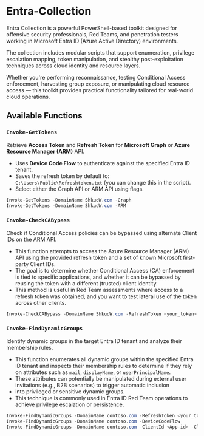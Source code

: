 # Entra-Collection

Entra Collection is a powerful PowerShell-based toolkit designed for offensive security professionals, Red Teams, and penetration testers working in Microsoft Entra ID (Azure Active Directory) environments.

The collection includes modular scripts that support enumeration, privilege escalation mapping, token manipulation, and stealthy post-exploitation techniques across cloud identity and resource layers.

Whether you're performing reconnaissance, testing Conditional Access enforcement, harvesting group exposure, or manipulating cloud resource access — this toolkit provides practical functionality tailored for real-world cloud operations.


## Available Functions

###  `Invoke-GetTokens`

Retrieve **Access Token** and **Refresh Token** for **Microsoft Graph** or **Azure Resource Manager (ARM)** API.

- Uses **Device Code Flow** to authenticate against the specified Entra ID tenant.
- Saves the refresh token by default to: `C:\Users\Public\Refreshtoken.txt` (you can change this in the script).
- Select either the Graph API or ARM API using flags.

```powershell
Invoke-GetTokens -DomainName ShkudW.com -Graph
Invoke-GetTokens -DomainName ShkudW.com -ARM
  ```

###  `Invoke-CheckCABypass`
Check if Conditional Access policies can be bypassed using alternate Client IDs on the ARM API.

- This function attempts to access the Azure Resource Manager (ARM) API using the provided refresh token and a set of known Microsoft first-party Client IDs.
- The goal is to determine whether Conditional Access (CA) enforcement is tied to specific applications, and whether it can be bypassed by reusing the token with a different (trusted) client identity.
- This method is useful in Red Team assessments where access to a refresh token was obtained, and you want to test lateral use of the token across other clients.

```powershell
Invoke-CheckCABypass -DomainName ShkudW.com -RefreshToken <your_token>
  ```

###  `Invoke-FindDynamicGroups`
 Identify dynamic groups in the target Entra ID tenant and analyze their membership rules.

- This function enumerates all dynamic groups within the specified Entra ID tenant and inspects their membership rules
  to determine if they rely on attributes such as `mail`, `displayName`, or `userPrincipalName`.
- These attributes can potentially be manipulated during external user invitations (e.g., B2B scenarios) to trigger automatic inclusion
- into privileged or sensitive dynamic groups.
- This technique is commonly used in Entra ID Red Team operations to achieve privilege escalation or persistence.

```powershell
Invoke-FindDynamicGroups -DomainName contoso.com -RefreshToken <your_token>
Invoke-FindDynamicGroups -DomainName contoso.com -DeviceCodeFlow
Invoke-FindDynamicGroups -DomainName contoso.com -ClientId <App-id> -ClientSecret <App-secret>
```



